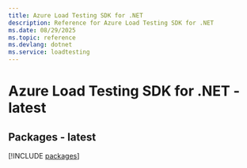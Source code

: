 ```yaml
---
title: Azure Load Testing SDK for .NET
description: Reference for Azure Load Testing SDK for .NET
ms.date: 08/29/2025
ms.topic: reference
ms.devlang: dotnet
ms.service: loadtesting
---
```

# Azure Load Testing SDK for .NET - latest
## Packages - latest
[!INCLUDE [packages](load-testing-index.md)]